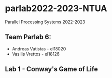 # parlab2022-2023-NTUA
Parallel Processing Systems 2022-2023

## Team Parlab 6:
- Andreas Vatistas - el18020
- Vasilis Vrettos - el18126

## Lab 1 - Conway's Game of Life
